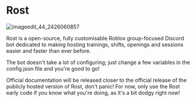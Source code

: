 # Rost

![imageedit_44_2426060857](https://github.com/user-attachments/assets/588f82e2-68bc-4edd-9185-87ee0a89c5b9)

Rost is a open-source, fully customisable Roblox group-focused Discord bot dedicated to making hosting trainings, shifts, openings and sessions easier and faster than ever before.

The bot doesn't take a lot of configuring; just change a few variables in the config.json file and you're good to go!

Official documentation will be released closer to the official release of the publicly hosted version of Rost, don't panic! For now, only use the Rost early code if you know what you're doing, as it's a bit dodgy right now!
